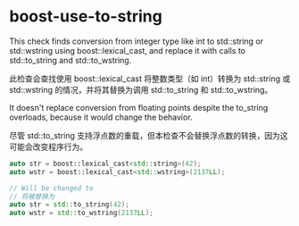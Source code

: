 # boost-use-to-string

This check finds conversion from integer type like int to std::string or std::wstring using boost::lexical_cast, and replace it with calls to std::to_string and std::to_wstring.

此检查会查找使用 boost::lexical_cast 将整数类型（如 int）转换为 std::string 或 std::wstring 的情况，并将其替换为调用 std::to_string 和 std::to_wstring。

It doesn't replace conversion from floating points despite the to_string overloads, because it would change the behavior.

尽管 std::to_string 支持浮点数的重载，但本检查不会替换浮点数的转换，因为这可能会改变程序行为。

```c++
auto str = boost::lexical_cast<std::string>(42);
auto wstr = boost::lexical_cast<std::wstring>(2137LL);

// Will be changed to
// 将被替换为
auto str = std::to_string(42);
auto wstr = std::to_wstring(2137LL);
```
